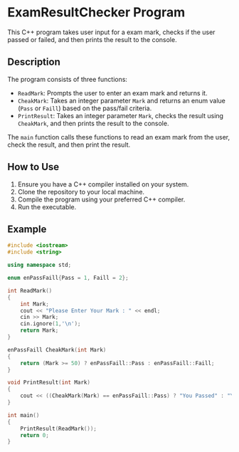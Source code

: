 # ExamResultChecker Program

This C++ program takes user input for a exam mark, checks if the user passed or failed, and then prints the result to the console.

## Description

The program consists of three functions:
- `ReadMark`: Prompts the user to enter an exam mark and returns it.
- `CheakMark`: Takes an integer parameter `Mark` and returns an enum value (`Pass` or `Faill`) based on the pass/fail criteria.
- `PrintResult`: Takes an integer parameter `Mark`, checks the result using `CheakMark`, and then prints the result to the console.

The `main` function calls these functions to read an exam mark from the user, check the result, and then print the result.

## How to Use

1. Ensure you have a C++ compiler installed on your system.
2. Clone the repository to your local machine.
3. Compile the program using your preferred C++ compiler.
4. Run the executable.

## Example

```cpp
#include <iostream>
#include <string>

using namespace std;

enum enPassFaill{Pass = 1, Faill = 2};

int ReadMark()
{
    int Mark;
    cout << "Please Enter Your Mark : " << endl;
    cin >> Mark;
    cin.ignore(1,'\n');
    return Mark;
}

enPassFaill CheakMark(int Mark)
{
    return (Mark >= 50) ? enPassFaill::Pass : enPassFaill::Faill;
}

void PrintResult(int Mark)
{
    cout << ((CheakMark(Mark) == enPassFaill::Pass) ? "You Passed" : "You Failed") << endl;
}

int main()
{
    PrintResult(ReadMark());
    return 0;
}
